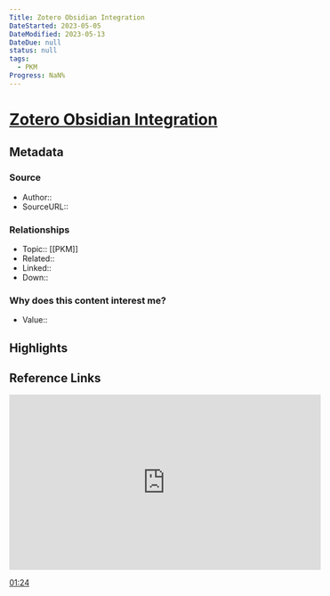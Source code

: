 ```yaml
---
Title: Zotero Obsidian Integration
DateStarted: 2023-05-05
DateModified: 2023-05-13
DateDue: null
status: null
tags:
  - PKM
Progress: NaN%
---
```

# [Zotero Obsidian Integration](https://www.youtube.com/watch?v=CGGeMrtyjBI)
## Metadata
### Source
- Author:: 
- SourceURL::
### Relationships
- Topic:: [[PKM]]
- Related::
- Linked::
- Down::
### Why does this content interest me?
- Value::
## Highlights
## Reference Links


<iframe width="560" height="315" src="https://www.youtube.com/embed/CGGeMrtyjBI" title="YouTube video player" frameborder="0" allow="accelerometer; autoplay; clipboard-write; encrypted-media; gyroscope; picture-in-picture" allowfullscreen></iframe>


[01:24](https://www.youtube.com/watch?v=CGGeMrtyjBI#t=84.79471801335144)

